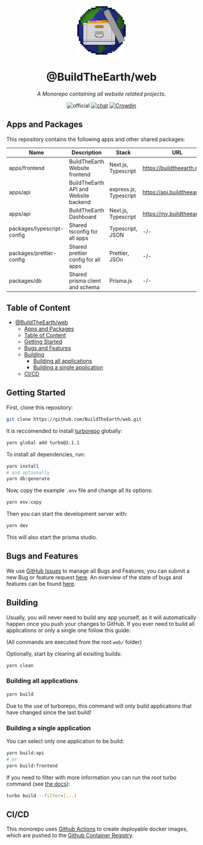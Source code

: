 <!-- markdownlint-disable -->
<div align="center">

<img width="128" src="https://github.com/BuildTheEarth/assets/blob/main/images/logos/logo_archive_2.png?raw=true" />

# @BuildTheEarth/web

_A Monorepo containing all website related projects._

![official](https://go.buildtheearth.net/official-shield)
[![chat](https://img.shields.io/discord/706317564904472627.svg?color=768AD4&label=discord&logo=https%3A%2F%2Fdiscordapp.com%2Fassets%2F8c9701b98ad4372b58f13fd9f65f966e.svg)](https://discord.gg/buildtheearth)
[![Crowdin](https://badges.crowdin.net/buildtheearth-website/localized.svg)](https://crowdin.com/project/buildtheearth-website)

</div>
<!-- markdownlint-restore -->

## Apps and Packages

This repository contains the following apps and other shared packages:

| Name                       | Description                           | Stack                  | URL                           |
| -------------------------- | ------------------------------------- | ---------------------- | ----------------------------- |
| apps/frontend              | BuildTheEarth Website frontend        | Next.js, Typescript    | https://buildtheearth.net     |
| apps/api                   | BuildTheEarth API and Website backend | express.js, Typescript | https://api.buildtheearth.net |
| apps/api                   | BuildTheEarth Dashboard               | Next.js, Typescript    | https://my.buildtheearth.net  |
| packages/typescript-config | Shared tsconfig for all apps          | Typescript, JSON       | -/-                           |
| packages/prettier-config   | Shared prettier config for all apps   | Prettier, JSOn         | -/-                           |
| packages/db                | Shared prisma client and schema       | Prisma.js              | -/-                           |

## Table of Content

+ [@BuildTheEarth/web](#buildtheearthweb)
  + [Apps and Packages](#apps-and-packages)
  + [Table of Content](#table-of-content)
  + [Getting Started](#getting-started)
  + [Bugs and Features](#bugs-and-features)
  + [Building](#building)
    + [Building all applications](#building-all-applications)
    + [Building a single application](#building-a-single-application)
  + [CI/CD](#cicd)


## Getting Started

First, clone this repository:

```bash
git clone https://github.com/BuildTheEarth/web.git 
```
It is reccomended to install [turborepo](https://turbo.build/repo/docs) globally:

```bash
yarn global add turbo@2.1.1
```


To install all dependencies, run:

```bash
yarn install
# and optionally
yarn db:generate
```
Now, copy the example `.env` file and change all its options:

```bash
yarn env:copy
```

Then you can start the development server with:

```bash
yarn dev
```
This will also start the prisma studio.

## Bugs and Features
We use [GitHub Issues](https://github.com/BuildTheEarth/website-frontend/issues) to manage all Bugs and Features, you can submit a new Bug or feature request [here](https://github.com/BuildTheEarth/website-frontend/issues/new). An overview of the state of bugs and features can be found [here](https://github.com/orgs/BuildTheEarth/projects/11).

## Building

Usually, you will never need to build any app yourself, as it will automatically happen once you push your changes to GitHub. If you ever need to build all applications or only a single one follow this guide:

(All commands are executed from the root `web/` folder)

Optionally, start by clearing all exisiting builds:

```bash
yarn clean
```

### Building all applications

```bash
yarn build
```
Due to the use of turborepo, this command will only build applications that have changed since the last build!

### Building a single application

You can select only one application to be build:

```bash
yarn build:api
# or
yarn build:frontend
```

If you need to filter with more information you can run the root turbo command (see [the docs](https://turbo.build/repo/docs/reference/run#--filter-string)):

```bash
turbo build --filter=[...]
```

## CI/CD

This monorepo uses [Github Actions](https://github.com/BuildTheEarth/web/actions) to create deployable docker images, which are pushed to the [Github Container Registry](https://github.com/orgs/BuildTheEarth/packages). 
